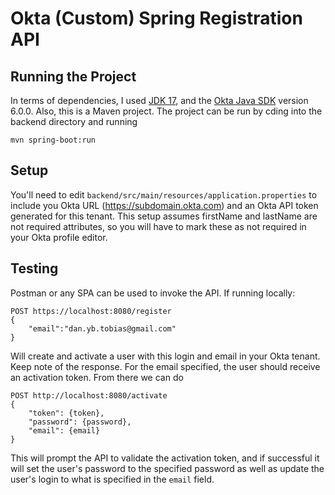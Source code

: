 # Okta (Custom) Spring Registration API

## Running the Project
In terms of dependencies, I used [JDK 17](https://www.oracle.com/java/technologies/javase/jdk17-archive-downloads.html), and the [Okta Java SDK](https://github.com/okta/okta-sdk-java) version 6.0.0. Also, this is a Maven project. The project can be run by cding into the backend directory and running


```
mvn spring-boot:run
```

## Setup
You'll need to edit `backend/src/main/resources/application.properties` to include you Okta URL (https://subdomain.okta.com) and an Okta API token generated for this tenant. This setup assumes firstName and lastName are not required attributes, so you will have to mark these as not required in your Okta profile editor.

## Testing
Postman or any SPA can be used to invoke the API. If running locally:

```
POST https://localhost:8080/register
{
	"email":"dan.yb.tobias@gmail.com"
}
```

Will create and activate a user with this login and email in your Okta tenant. Keep note of the response. For the email specified, the user should receive an activation token. From there we can do

```
POST http://localhost:8080/activate
{
	"token": {token},
	"password": {password},
	"email": {email}
}
```

This will prompt the API to validate the activation token, and if successful it will set the user's password to the specified password as well as update the user's login to what is specified in the `email` field.
